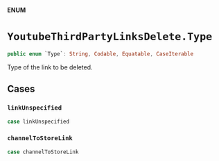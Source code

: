 **ENUM**

# `YoutubeThirdPartyLinksDelete.Type`

```swift
public enum `Type`: String, Codable, Equatable, CaseIterable
```

Type of the link to be deleted.

## Cases
### `linkUnspecified`

```swift
case linkUnspecified
```

### `channelToStoreLink`

```swift
case channelToStoreLink
```
